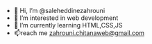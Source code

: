 - 👋 Hi, I’m @saleheddinezahrouni
- 👀 I’m interested in web development
- 🌱 I’m currently learning HTML,CSS,JS 
- 📫reach me zahrouni.chitanaweb@gmail.com
